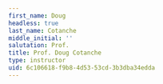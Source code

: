 ```yaml
---
first_name: Doug
headless: true
last_name: Cotanche
middle_initial: ''
salutation: Prof.
title: Prof. Doug Cotanche
type: instructor
uid: 6c106618-f9b8-4d53-53cd-3b3dba34edda
---
```

